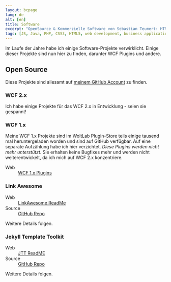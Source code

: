 ```yaml
---
layout: bcpage
lang: de
alt: [en]
title: Software
excerpt: "OpenSource & Kommerzielle Software von Sebastian Teumert: HTML5, CSS3, Java, PHP, JS"
tags: [JS, Java, PHP, CSS3, HTML5, web development, business applications]
---
```


Im Laufe der Jahre habe ich einige Software-Projekte verwirklicht. Einige dieser
Projekte sind nun hier zu finden, darunter WCF Plugins und andere.

Open Source
-----------

Diese Projekte sind allesamt auf [meinem GitHub Account](https://github.com/NetzwergX)
zu finden.

### WCF 2.x
Ich habe einige Projekte für das WCF 2.x in Entwicklung - seien sie gespannt!

### WCF 1.x
Meine WCF 1.x Projekte sind im WoltLab Plugin-Store teils einige tausend mal
heruntergeladen worden und sind auf GitHub verfügbar. Auf eine separate Aufzählung
habe ich hier verzichtet. *Diese Plugins werden nicht mehr unterstützt*. Sie erhalten
keine Bugfixes mehr und werden nicht weiterentwickelt, da ich mich auf WCF 2.x 
konzentriere.

<dl>
	<dt>Web</dt><dd><a href="https://github.com/NetzwergX/WCF-Small-Plugins">WCF 1.x Plugins</a></dd>	
</dl>

### Link Awesome
<dl>
	<dt>Web</dt><dd><a href="https://github.com/NetzwergX/Link-Awesome/blob/master/README.md">LinkAwesome ReadMe</a></dd>
	<dt>Source</dt><dd><a href="https://github.com/NetzwergX/Link-Awesome/blob/master">GitHub Repo</a></dd>
</dl>

Weitere Details folgen.

### Jekyll Template Toolkit
<dl>
	<dt>Web</dt><dd><a href="https://github.com/NetzwergX/jekyll-template-toolkit/blob/source-1.0/README.md">JTT ReadME</a></dd>
	<dt>Source</dt><dd><a href="https://github.com/NetzwergX/jekyll-template-toolkit/blob/master">GitHub Repo</a></dd>
</dl>

Weitere Details folgen.



